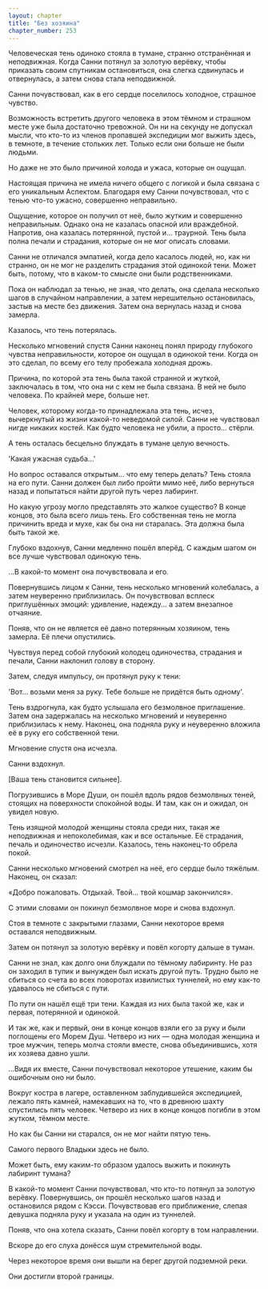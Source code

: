 ```yaml
---
layout: chapter
title: "Без хозяина"
chapter_number: 253
---
```


Человеческая тень одиноко стояла в тумане, странно отстранённая и неподвижная. Когда Санни потянул за золотую верёвку, чтобы приказать своим спутникам остановиться, она слегка сдвинулась и отвернулась, а затем снова стала неподвижной.

Санни почувствовал, как в его сердце поселилось холодное, страшное чувство.

Возможность встретить другого человека в этом тёмном и страшном месте уже была достаточно тревожной. Он ни на секунду не допускал мысли, что кто-то из членов пропавшей экспедиции мог выжить здесь, в темноте, в течение стольких лет. Только если они больше не были людьми.

Но даже не это было причиной холода и ужаса, которые он ощущал.

Настоящая причина не имела ничего общего с логикой и была связана с его уникальным Аспектом. Благодаря ему Санни почувствовал, что с тенью что-то ужасно, совершенно неправильно.

Ощущение, которое он получил от неё, было жутким и совершенно неправильным. Однако она не казалась опасной или враждебной. Напротив, она казалась потерянной, пустой и... траурной. Тень была полна печали и страдания, которые он не мог описать словами.

Санни не отличался эмпатией, когда дело касалось людей, но, как ни странно, он не мог не разделить страдания этой одинокой тени. Может быть, потому, что в каком-то смысле они были родственниками.

Пока он наблюдал за тенью, не зная, что делать, она сделала несколько шагов в случайном направлении, а затем нерешительно остановилась, застыв на месте без движения. Затем она вернулась назад и снова замерла.

Казалось, что тень потерялась.

Несколько мгновений спустя Санни наконец понял природу глубокого чувства неправильности, которое он ощущал в одинокой тени. Когда он это сделал, по всему его телу пробежала холодная дрожь.

Причина, по которой эта тень была такой странной и жуткой, заключалась в том, что она ни с кем не была связана. В ней не было человека. По крайней мере, больше нет.

Человек, которому когда-то принадлежала эта тень, исчез, вычеркнутый из жизни какой-то неведомой силой. Санни не чувствовал нигде никаких костей. Как будто человека не убили, а просто... стёрли.

А тень осталась бесцельно блуждать в тумане целую вечность.

'Какая ужасная судьба...'

Но вопрос оставался открытым... что ему теперь делать? Тень стояла на его пути. Санни должен был либо пройти мимо неё, либо вернуться назад и попытаться найти другой путь через лабиринт.

Но какую угрозу могло представлять это жалкое существо? В конце концов, это была всего лишь тень. Его собственная тень не могла причинить вреда и мухе, как бы она ни старалась. Эта должна была быть такой же.

Глубоко вздохнув, Санни медленно пошёл вперёд. С каждым шагом он все лучше чувствовал одинокую тень.

...В какой-то момент она почувствовала и его.

Повернувшись лицом к Санни, тень несколько мгновений колебалась, а затем неуверенно приблизилась. Он почувствовал всплеск приглушённых эмоций: удивление, надежду... а затем внезапное отчаяние.

Поняв, что он не является её давно потерянным хозяином, тень замерла. Её плечи опустились.

Чувствуя перед собой глубокий колодец одиночества, страдания и печали, Санни наклонил голову в сторону.

Затем, следуя импульсу, он протянул руку к тени:

'Вот... возьми меня за руку. Тебе больше не придётся быть одному'.

Тень вздрогнула, как будто услышала его безмолвное приглашение. Затем она задержалась на несколько мгновений и неуверенно приблизилась к нему. Наконец, она подняла руку и неуверенно вложила её в руку его собственной тени.

Мгновение спустя она исчезла.

Санни вздохнул.

[Ваша тень становится сильнее].

Погрузившись в Море Души, он пошёл вдоль рядов безмолвных теней, стоящих на поверхности спокойной воды. И там, как он и ожидал, он увидел новую.

Тень изящной молодой женщины стояла среди них, такая же неподвижная и непоколебимая, как и все остальные. Её страдания, печаль и одиночество исчезли. Казалось, тень наконец-то обрела покой.

Санни несколько мгновений смотрел на неё, его сердце было тяжёлым. Наконец, он сказал:

«Добро пожаловать. Отдыхай. Твой... твой кошмар закончился».

С этими словами он покинул безмолвное море и снова вздохнул.

Стоя в темноте с закрытыми глазами, Санни некоторое время оставался неподвижным.

Затем он потянул за золотую верёвку и повёл когорту дальше в туман.

Санни не знал, как долго они блуждали по тёмному лабиринту. Не раз он заходил в тупик и вынужден был искать другой путь. Трудно было не сбиться со счета во всех поворотах извилистых туннелей, но ему как-то удавалось не сбиться с пути.

По пути он нашёл ещё три тени. Каждая из них была такой же, как и первая, потерянной и одинокой.

И так же, как и первый, они в конце концов взяли его за руку и были поглощены его Морем Душ. Четверо из них — одна молодая женщина и трое мужчин, теперь молча стояли вместе, снова объединившись, хотя их хозяева давно ушли.

...Видя их вместе, Санни почувствовал некоторое утешение, каким бы ошибочным оно ни было.

Вокруг костра в лагере, оставленном заблудившейся экспедицией, лежало пять камней, намекавших на то, что в древнюю шахту спустились пять человек. Четверо из них в конце концов погибли в этом жутком, тёмном месте.

Но как бы Санни ни старался, он не мог найти пятую тень.

Самого первого Владыки здесь не было.

Может быть, ему каким-то образом удалось выжить и покинуть лабиринт тумана?

В какой-то момент Санни почувствовал, что кто-то потянул за золотую верёвку. Повернувшись, он прошёл несколько шагов назад и остановился рядом с Кэсси. Почувствовав его приближение, слепая девушка подняла руку и указала на один из туннелей.

Поняв, что она хотела сказать, Санни повёл когорту в том направлении.

Вскоре до его слуха донёсся шум стремительной воды.

Через некоторое время они вышли на берег другой подземной реки.

Они достигли второй границы.